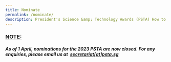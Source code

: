```yaml
---
title: Nominate
permalink: /nominate/
description: President's Science &amp; Technology Awards (PSTA) How to Nominate
---
```

### **<u>NOTE:</u>**
##### **As of 1 April, nominations for the 2023 PSTA are now closed. For any enquiries, please email us at &nbsp;<u>secretariat[at]psta.sg</u>**